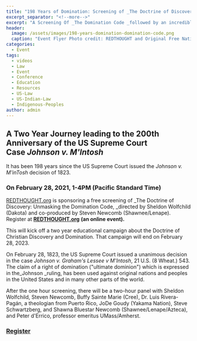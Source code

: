 ```yaml
---
title: "198 Years of Domination: Screening of _The Doctrine of Discovery: Unmasking the Domination Code_ with Panel"
excerpt_separator: "<!--more-->"
excerpt: "A Screening Of _The Domination Code _followed by an incredible panel discussion"
header:
  image: /assets/images/198-years-domination-domination-code.png
  caption: "Event Flyer Photo credit: REDTHOUGHT and Original Free Nations"
categories:
  - Event
tags:
  - videos
  - Law
  - Event
  - Conference
  - Education
  - Resources
  - US-Law
  - US-Indian-Law
  - Indigenous-Peoples
author: admin  
---
```

## **A Two Year Journey leading to the 200th Anniversary of the US Supreme Court Case _Johnson v. M'Intosh_**

It has been 198 years since the US Supreme Court issued the _Johnson v. M'inTosh_ decision of 1823.

### On **February 28, 2021, 1-4PM (Pacific Standard Time)**

[REDTHOUGHT.org](http://Redthought.org) is sponsoring a free screening of _The Doctrine of Discovery: Unmasking the Domination Code, _directed by Sheldon Wolfchild (Dakota) and co-produced by Steven Newcomb (Shawnee/Lenape). Register at **[REDTHOUGHT.org](http://Redthought.org)** **(an online event).**

This will kick off a two year educational campaign about the Doctrine of Christian Discovery and Domination. That campaign will end on February 28, 2023.

On February 28, 1823, the US Supreme Court issued a unanimous decision in the case _Johnson v. Graham's Lessee v M'Intosh_, 21 U.S. (8 Wheat.) 543\. The claim of a right of domination ("ultimate dominion") which is expressed in the_Johnson _ruling, has been used against original nations and peoples in the United States and in many other parts of the world.

After the one hour screening, there will be a two-hour panel with Sheldon Wolfchild, Steven Newcomb, Buffy Sainte Marie (Cree), Dr. Luis Rivera-Pagán, a theologian from Puerto Rico, JoDe Goudy (Yakama Nation), Steve Schwartzberg, and Shawna Bluestar Newcomb (Shawnee/Lenape/Azteca), and Peter d'Errico, professor emeritus UMass/Amherst.

### [Register](https://redthought.org/)
